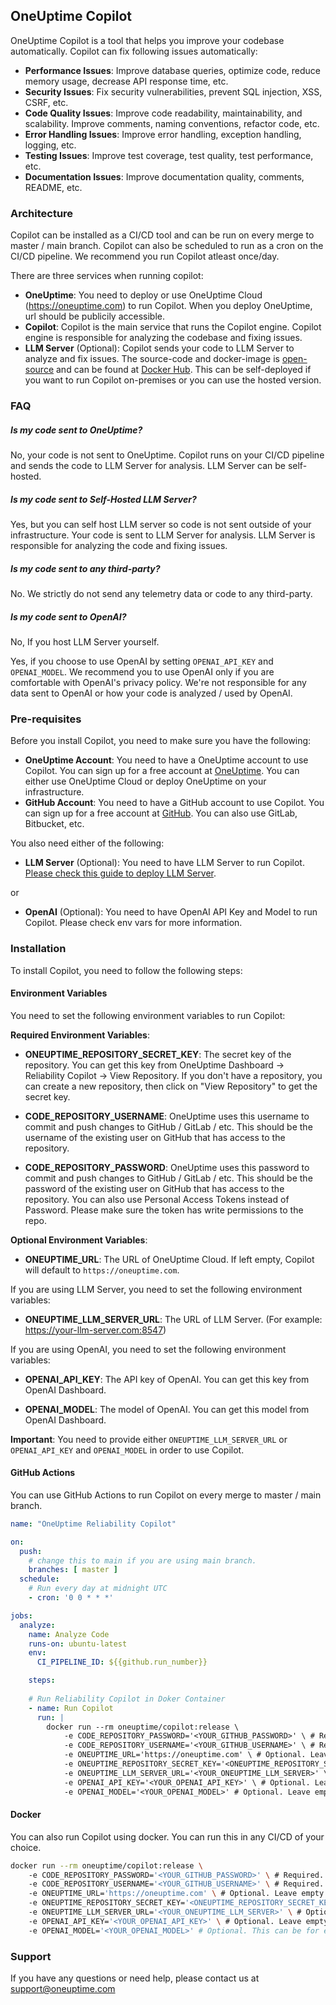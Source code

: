 ## OneUptime Copilot

OneUptime Copilot is a tool that helps you improve your codebase automatically. Copilot can fix following issues automatically: 

-   **Performance Issues**: Improve database queries, optimize code, reduce memory usage, decrease API response time, etc. 
-   **Security Issues**: Fix security vulnerabilities, prevent SQL injection, XSS, CSRF, etc.
-   **Code Quality Issues**: Improve code readability, maintainability, and scalability. Improve comments, naming conventions, refactor code, etc.
-   **Error Handling Issues**: Improve error handling, exception handling, logging, etc.
-   **Testing Issues**: Improve test coverage, test quality, test performance, etc.
-   **Documentation Issues**: Improve documentation quality, comments, README, etc.

### Architecture

Copilot can be installed as a CI/CD tool and can be run on every merge to master / main branch. Copilot can also be scheduled to run as a cron on the CI/CD pipeline. We recommend you run Copilot atleast once/day. 

There are three services when running copilot: 

- **OneUptime**: You need to deploy or use OneUptime Cloud (https://oneuptime.com) to run Copilot. When you deploy OneUptime, url should be publicily accessible.
- **Copilot**: Copilot is the main service that runs the Copilot engine. Copilot engine is responsible for analyzing the codebase and fixing issues.
- **LLM Server** (Optional): Copilot sends your code to LLM Server to analyze and fix issues. The source-code and docker-image is [open-source](https://github.com/OneUptime/oneuptime/tree/master/LLM) and can be found at [Docker Hub](https://hub.docker.com/r/oneuptime/llm). This can be self-deployed if you want to run Copilot on-premises or you can use the hosted version.

### FAQ

##### Is my code sent to OneUptime?

No, your code is not sent to OneUptime. Copilot runs on your CI/CD pipeline and sends the code to LLM Server for analysis. LLM Server can be self-hosted. 

##### Is my code sent to Self-Hosted LLM Server?

Yes, but you can self host LLM server so code is not sent outside of your infrastructure. Your code is sent to LLM Server for analysis. LLM Server is responsible for analyzing the code and fixing issues.

##### Is my code sent to any third-party?

No. We strictly do not send any telemetry data or code to any third-party.

##### Is my code sent to OpenAI? 

No, If you host LLM Server yourself. 

Yes, if you choose to use OpenAI by setting `OPENAI_API_KEY` and `OPENAI_MODEL`. We recommend you to use OpenAI only if you are comfortable with OpenAI's privacy policy. We're not responsible for any data sent to OpenAI or how your code is analyzed / used by OpenAI.

### Pre-requisites

Before you install Copilot, you need to make sure you have the following:

- **OneUptime Account**: You need to have a OneUptime account to use Copilot. You can sign up for a free account at [OneUptime](https://oneuptime.com). You can either use OneUptime Cloud or deploy OneUptime on your infrastructure.
- **GitHub Account**: You need to have a GitHub account to use Copilot. You can sign up for a free account at [GitHub](https://github.com). You can also use GitLab, Bitbucket, etc.

You also need either of the following:

- **LLM Server** (Optional): You need to have LLM Server to run Copilot. [Please check this guide to deploy LLM Server](https://oneuptime.com/docs/copilot/deploy-llm-server).

or

- **OpenAI** (Optional): You need to have OpenAI API Key and Model to run Copilot. Please check env vars for more information.


### Installation

To install Copilot, you need to follow the following steps:

#### Environment Variables

You need to set the following environment variables to run Copilot:

**Required Environment Variables**:

- **ONEUPTIME_REPOSITORY_SECRET_KEY**: The secret key of the repository. You can get this key from OneUptime Dashboard -> Reliability Copilot -> View Repository. If you don't have a repository, you can create a new repository, then click on "View Repository" to get the secret key.

- **CODE_REPOSITORY_USERNAME**: OneUptime uses this username to commit and push changes to GitHub / GitLab / etc. This should be the username of the existing user on GitHub that has access to the repository.

- **CODE_REPOSITORY_PASSWORD**: OneUptime uses this password to commit and push changes to GitHub / GitLab / etc. This should be the password of the existing user on GitHub that has access to the repository. You can also use Personal Access Tokens instead of Password. Please make sure the token has write permissions to the repo. 

**Optional Environment Variables**:

- **ONEUPTIME_URL**: The URL of OneUptime Cloud. If left empty, Copilot will default to `https://oneuptime.com`.

If you are using LLM Server, you need to set the following environment variables:

- **ONEUPTIME_LLM_SERVER_URL**: The URL of LLM Server. (For example: https://your-llm-server.com:8547)

If you are using OpenAI, you need to set the following environment variables:

- **OPENAI_API_KEY**: The API key of OpenAI. You can get this key from OpenAI Dashboard.

- **OPENAI_MODEL**: The model of OpenAI. You can get this model from OpenAI Dashboard.

**Important**: You need to provide either `ONEUPTIME_LLM_SERVER_URL` or `OPENAI_API_KEY` and `OPENAI_MODEL` in order to use Copilot.

#### GitHub Actions 

You can use GitHub Actions to run Copilot on every merge to master / main branch.

```yaml
name: "OneUptime Reliability Copilot"

on:
  push:
    # change this to main if you are using main branch.
    branches: [ master ]
  schedule:
    # Run every day at midnight UTC
    - cron: '0 0 * * *'

jobs:
  analyze:
    name: Analyze Code
    runs-on: ubuntu-latest
    env:
      CI_PIPELINE_ID: ${{github.run_number}}

    steps:
      
    # Run Reliability Copilot in Doker Container
    - name: Run Copilot
      run: |
        docker run --rm oneuptime/copilot:release \ 
            -e CODE_REPOSITORY_PASSWORD='<YOUR_GITHUB_PASSWORD>' \ # Required. Please make sure to use GitHub secrets. 
            -e CODE_REPOSITORY_USERNAME='<YOUR_GITHUB_USERNAME>' \ # Required.
            -e ONEUPTIME_URL='https://oneuptime.com' \ # Optional. Leave empty to use OneUptime Cloud. 
            -e ONEUPTIME_REPOSITORY_SECRET_KEY='<ONEUPTIME_REPOSITORY_SECRET_KEY>' \ # Required. Please make sure to use GitHub secrets. 
            -e ONEUPTIME_LLM_SERVER_URL='<YOUR_ONEUPTIME_LLM_SERVER>' \ # Optional. Leave empty to use OneUptime LLM Server. 
            -e OPENAI_API_KEY='<YOUR_OPENAI_API_KEY>' \ # Optional. Leave empty to not use OpenAI.
            -e OPENAI_MODEL='<YOUR_OPENAI_MODEL>' # Optional. Leave empty to not use OpenAI.

```

#### Docker

You can also run Copilot using docker. You can run this in any CI/CD of your choice. 

```bash
docker run --rm oneuptime/copilot:release \ 
    -e CODE_REPOSITORY_PASSWORD='<YOUR_GITHUB_PASSWORD>' \ # Required. Please make sure to use GitHub secrets. 
    -e CODE_REPOSITORY_USERNAME='<YOUR_GITHUB_USERNAME>' \ # Required.
    -e ONEUPTIME_URL='https://oneuptime.com' \ # Optional. Leave empty to use OneUptime Cloud. 
    -e ONEUPTIME_REPOSITORY_SECRET_KEY='<ONEUPTIME_REPOSITORY_SECRET_KEY>' \ # Required. Please make sure to use GitHub secrets. 
    -e ONEUPTIME_LLM_SERVER_URL='<YOUR_ONEUPTIME_LLM_SERVER>' \ # Optional. Leave empty to use OneUptime LLM Server. 
    -e OPENAI_API_KEY='<YOUR_OPENAI_API_KEY>' \ # Optional. Leave empty to not use OpenAI.
    -e OPENAI_MODEL='<YOUR_OPENAI_MODEL>' # Optional. This can be for ex `gpt-4o` Leave empty to not use OpenAI.
```

### Support

If you have any questions or need help, please contact us at support@oneuptime.com